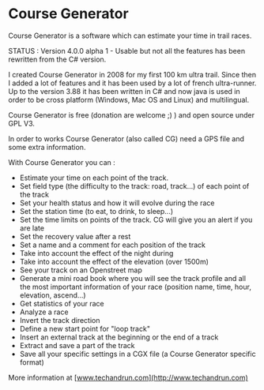 # Course Generator

Course Generator is a software which can estimate your time in trail races. 

STATUS : Version 4.0.0 alpha 1 - Usable but not all the features has been rewritten from the C# version.

I created Course Generator in 2008 for my first 100 km ultra trail. Since then I added a lot of features and it has been used by a lot of french ultra-runner. Up to the version 3.88 it has been written in C# and now java is used in order to be cross platform (Windows, Mac OS and Linux) and multilingual. 

Course Generator is free (donation are welcome ;) ) and open source under GPL V3.

In order to works Course Generator (also called CG) need a GPS file and some extra information.

With Course Generator you can :

* Estimate your time on each point of the track. 
* Set field type (the difficulty to the track: road, track...) of each point of the track
* Set your health status and how it will evolve during the race
* Set the station time (to eat, to drink, to sleep...)
* Set the time limits on points of the track. CG will give you an alert if you are late
* Set the recovery value after a rest
* Set a name and a comment for each position of the track
* Take into account the effect of the night during
* Take into account the effect of the elevation (over 1500m)
* See your track on an Openstreet map
* Generate a mini road book where you will see the track profile and all the most important information of your race (position name, time, hour, elevation, ascend...)
* Get statistics of your race
* Analyze a race
* Invert the track direction
* Define a new start point for "loop track"
* Insert an external track at the beginning or the end of a track
* Extract and save a part of the track
* Save all your specific settings in a CGX file (a Course Generator specific format)

More information at [www.techandrun.com](http://www.techandrun.com)

